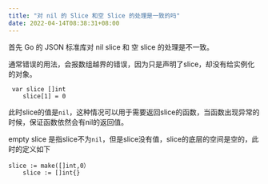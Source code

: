 ```yaml
---
title: "对 nil 的 Slice 和空 Slice 的处理是一致的吗"
date: 2022-04-14T08:38:31+08:00
---
```


首先 Go 的 JSON 标准库对 nil slice 和 空 slice 的处理是不一致。

通常错误的用法，会报数组越界的错误，因为只是声明了slice，却没有给实例化的对象。

```
 var slice []int
    slice[1] = 0
```
此时slice的值是`nil`，这种情况可以用于需要返回slice的函数，当函数出现异常的时候，保证函数依然会有nil的返回值。

empty slice 是指slice不为`nil`，但是slice没有值，slice的底层的空间是空的，此时的定义如下

```
slice := make([]int,0）
    slice := []int{} 
```